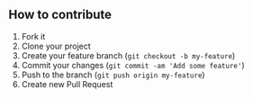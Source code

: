 ## How to contribute

1. Fork it
2. Clone your project
3. Create your feature branch (`git checkout -b my-feature`)
4. Commit your changes (`git commit -am 'Add some feature'`)
5. Push to the branch (`git push origin my-feature`)
6. Create new Pull Request

